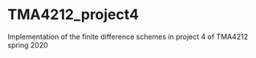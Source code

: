 # TMA4212_project4
Implementation of the finite difference schemes in project 4 of TMA4212 spring 2020
